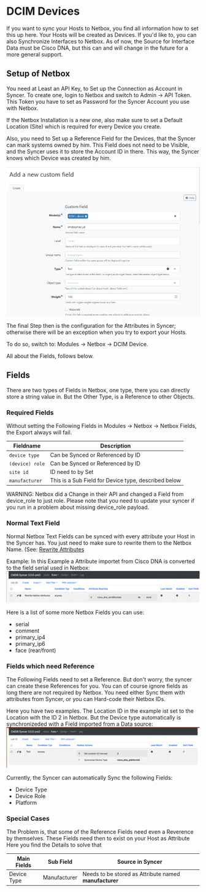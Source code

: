 
# DCIM Devices
If you want to sync your Hosts to Netbox, you find all information how to set this up here.
Your Hosts will be created as Devices. If you'd like to, you can also Synchronize Interfaces to Netbox.
As of now, the Source for Interface Data must be Cisco DNA, but this can and will change in the future for a more general support.


## Setup of Netbox
You need at Least an API Key, to Set up the Connection as Account in Syncer.
To create one, login to Netbox and switch to Admin → API Token.
This Token you have to set as Password for the Syncer Account you use with Netbox.

If the Netbox Installation is a new one, also make sure to set a Default Location (Site) which is required for every Device you create.

Also, you need to Set up a Reference Field for the Devices, that the Syncer can mark systems owned by him. This Field does not need to be Visible, and the Syncer uses it to store the Account ID in there. This way, the Syncer knows which Device was created by him. 

![](img/netbox_custom_field.png)

The final Step then is the configuration for the Attributes in Syncer; otherwise there will be an exception when you try to export your Hosts. 

To do so, switch to: Modules → Netbox → DCIM Device.

All about the Fields, follows below.

## Fields

There are two types of Fields in Netbox, one type, there you can directly store a string value in.
But the Other Type, is a Reference to other Objects.

### Required Fields
Without setting the Following Fields in Modules -> Netbox -> Netbox Fields, the Export always will fail.

| Fieldname | Description |
| ---- | ---- |
| `device type` | Can be Synced or Referenced by ID |
| `(device) role`  | Can be Synced or Referenced by ID |
| `site id` | ID need to by Set |
| `manufacturer` | This is a Sub Field for Device type, described below |

WARNING: Netbox did a Change in their API and changed a Field from device_role to just role.
Please note that you need to update your syncer if you run in a problem about missing device_role payload.

### Normal Text Field
Normal Netbox Text Fields can be synced with every attribute your Host in the Syncer has.
You just need to make sure to rewrite them to the Netbox Name. (See: [Rewrite Attributes](/basics/rewrite_attributes/)

Example:
In this Example a Attribute importet from Cisco DNA is converted to the field serial used in Netbox:
![](img/nb1.png)

Here is a list of some more Netbox Fields you can use:

- serial
- comment
- primary_ip4
- primary_ip6
- face (rear/front)



### Fields which need Reference
The Following Fields need to set a Reference.
But don't worry, the syncer can create these References for you.
You can of course ignore fields as long there are not required by Netbox. 
You need either Sync them with attributes from Syncer, or you can Hard-code their Netbox IDs.

Here you have two examples. The Location ID in the example ist set to the Location with the ID 2 in Netbox. But the Device type automatically is synchronizeded with a Field imported from a Data source: 
![](img/nb2.png)

Currently, the Syncer can automatically Sync the following Fields:

- Device Type
- Device Role
- Platform

### Special Cases
The Problem is, that some of the Reference Fields need even a Reverence by themselves.
These Fields need then to exist on your Host as Attribute
Here you find the Details to solve that

| Main Fields | Sub Field | Source in Syncer |
| ----- | ---- | ----- |
| Device Type | Manufacturer | Needs to be stored as Attribute named __manufacturer__ |







 




